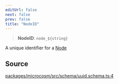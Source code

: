 ```yaml
---
editUrl: false
next: false
prev: false
title: "NodeID"
---
```


> **NodeID**: ```node_${string}```

A unique identifier for a [Node](../../../../../../../microcosm/type-aliases/node)

## Source

[packages/microcosm/src/schema/uuid.schema.ts:4](https://github.com/nodenogg-in/alpha-p2p/blob/537491b7f422df1359d1cfda9feedcc4a36a0605/packages/microcosm/src/schema/uuid.schema.ts#L4)
